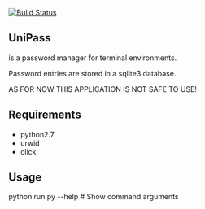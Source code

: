 [![Build Status](https://travis-ci.org/jherrlin/UniPass.svg?branch=master)](https://travis-ci.org/jherrlin/UniPass)

## UniPass

is a password manager for terminal environments.

Password entries are stored in a sqlite3 database.

AS FOR NOW THIS APPLICATION IS NOT SAFE TO USE!


## Requirements

* python2.7
* urwid
* click

## Usage

python run.py --help  # Show command arguments

